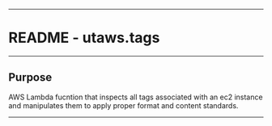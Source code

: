 * * * 
# README - utaws.tags 
* * *

## Purpose

AWS Lambda fucntion that inspects all tags associated with an ec2 instance and manipulates them to apply proper format and content standards.

* * *
